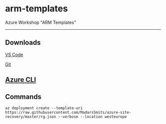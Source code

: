 # arm-templates
Azure Workshop "ARM Templates"

---------------
Downloads
---------------
[VS Code](https://code.visualstudio.com/)

[Git](https://git-scm.com/)

[Azure CLI](https://docs.microsoft.com/en-us/cli/azure/install-azure-cli?view=azure-cli-latest)
---------------
Commands
---------------
```
az deployment create --template-uri https://raw.githubusercontent.com/MadarsSmits/azure-site-recovery/master/rg.json --verbose --location westeurope
```